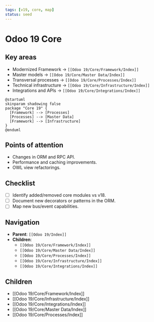```yaml
---
tags: [v19, core, map]
status: seed
---
```

# Odoo 19 Core

## Key areas
- Modernized Framework -> `[[Odoo 19/Core/Framework/Index]]`
- Master models -> `[[Odoo 19/Core/Master Data/Index]]`
- Transversal processes -> `[[Odoo 19/Core/Processes/Index]]`
- Technical infrastructure -> `[[Odoo 19/Core/Infrastructure/Index]]`
- Integrations and APIs -> `[[Odoo 19/Core/Integrations/Index]]`

```plantuml
@startuml
skinparam shadowing false
package "Core 19" {
  [Framework] --> [Processes]
  [Processes] --> [Master Data]
  [Framework] --> [Infrastructure]
}
@enduml
```

## Points of attention
- Changes in ORM and RPC API.
- Performance and caching improvements.
- OWL view refactorings.

## Checklist
- [ ] Identify added/removed core modules vs v18.
- [ ] Document new decorators or patterns in the ORM.
- [ ] Map new bus/event capabilities.

## Navigation
- **Parent**: `[[Odoo 19/Index]]`
- **Children**:
  - `[[Odoo 19/Core/Framework/Index]]`
  - `[[Odoo 19/Core/Master Data/Index]]`
  - `[[Odoo 19/Core/Processes/Index]]`
  - `[[Odoo 19/Core/Infrastructure/Index]]`
  - `[[Odoo 19/Core/Integrations/Index]]`








## Children
- [[Odoo 19/Core/Framework/Index]]
- [[Odoo 19/Core/Infrastructure/Index]]
- [[Odoo 19/Core/Integrations/Index]]
- [[Odoo 19/Core/Master Data/Index]]
- [[Odoo 19/Core/Processes/Index]]